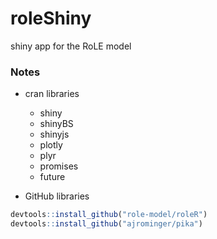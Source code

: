 # roleShiny
shiny app for the RoLE model

### Notes

- cran libraries
  - shiny
  - shinyBS
  - shinyjs
  - plotly
  - plyr
  - promises
  - future

- GitHub libraries
```R
devtools::install_github("role-model/roleR")
devtools::install_github("ajrominger/pika")
```
